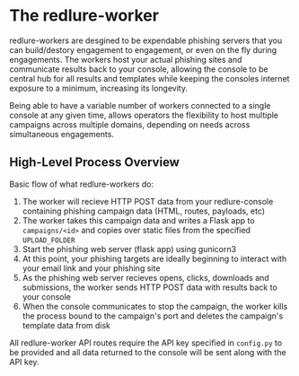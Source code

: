 # The redlure-worker
redlure-workers are desgined to be expendable phishing servers that you can build/destory engagement to engagement, or even on the fly during engagements. The workers host your actual phishing sites and communicate results back to your console, allowing the console to be central hub for all results and templates while keeping the consoles internet exposure to a minimum, increasing its longevity.

Being able to have a variable number of workers connected to a single console at any given time, allows operators the flexibility to host multiple campaigns across multiple domains, depending on needs across simultaneous engagements.

## High-Level Process Overview
Basic flow of what redlure-workers do:
1. The worker will recieve HTTP POST data from your redlure-console containing phishing campaign data (HTML, routes, payloads, etc)
2. The worker takes this campaign data and writes a Flask app to `campaigns/<id>` and copies over static files from the specified `UPLOAD_FOLDER`
3. Start the phishing web server (flask app) using gunicorn3
4. At this point, your phishing targets are ideally beginning to interact with your email link and your phishing site
5. As the phishing web server recieves opens, clicks, downloads and submissions, the worker sends HTTP POST data with results back to your console 
6. When the console communicates to stop the campaign, the worker kills the process bound to the campaign's port and deletes the campaign's template data from disk

All redlure-worker API routes require the API key specified in `config.py` to be provided and all data returned to the console will be sent along with the API key.